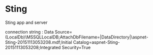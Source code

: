 # Sting
Sting app and server

connection string : Data Source=(LocalDb)\MSSQLLocalDB;AttachDbFilename=|DataDirectory|\aspnet-Sting-20151113053208.mdf;Initial Catalog=aspnet-Sting-20151113053208;Integrated Security=True
